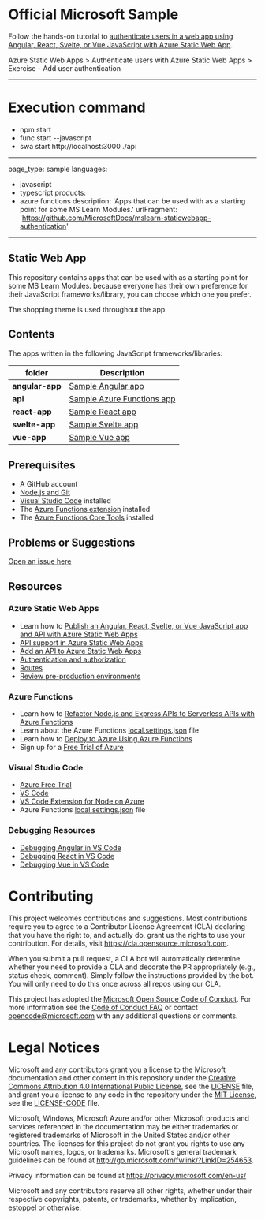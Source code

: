 
# Official Microsoft Sample

Follow the hands-on tutorial to [authenticate users in a web app using Angular, React, Svelte, or Vue JavaScript with Azure Static Web App](https://docs.microsoft.com/learn/modules/publish-static-web-app-authentication/?WT.mc_id=javascript-12560-yolasors).

Azure Static Web Apps > Authenticate users with Azure Static Web Apps  > Exercise - Add user authentication

---

# Execution command

- npm start
- func start --javascript
- swa start http://localhost:3000 ./api

---
page_type: sample
languages:
  - javascript
  - typescript
products:
  - azure functions
description: 'Apps that can be used with as a starting point for some MS Learn Modules.'
urlFragment: 'https://github.com/MicrosoftDocs/mslearn-staticwebapp-authentication'
---

## Static Web App

This repository contains apps that can be used with as a starting point for some MS Learn Modules. because everyone has their own preference for their JavaScript frameworks/library, you can choose which one you prefer.

The shopping theme is used throughout the app.

## Contents

The apps written in the following JavaScript frameworks/libraries:

| folder          | Description                                                                                                   |
| --------------- | ------------------------------------------------------------------------------------------------------------- |
| **angular-app** | [Sample Angular app](https://github.com/MicrosoftDocs/mslearn-staticwebapp-authentication/blob/main/angular-app)         |
| **api** | [Sample Azure Functions app](https://github.com/MicrosoftDocs/mslearn-staticwebapp-authentication/blob/main/api) |
| **react-app**   | [Sample React app](https://github.com/MicrosoftDocs/mslearn-staticwebapp-authentication/blob/main/react-app)             |
| **svelte-app**  | [Sample Svelte app](https://github.com/MicrosoftDocs/mslearn-staticwebapp-authentication/blob/main/svelte-app)           |
| **vue-app**     | [Sample Vue app](https://github.com/MicrosoftDocs/mslearn-staticwebapp-authentication/blob/main/vue-app)                 |

## Prerequisites

- A GitHub account
- [Node.js and Git](https://nodejs.org/)
- [Visual Studio Code](https://code.visualstudio.com/?WT.mc_id=javascript-12560-yolasors) installed
- The [Azure Functions extension](https://marketplace.visualstudio.com/items?itemName=ms-azuretools.vscode-azurefunctions?WT.mc_id=javascript-12560-yolasors) installed
- The [Azure Functions Core Tools](https://docs.microsoft.com/azure/azure-functions/functions-run-local?WT.mc_id=javascript-12560-yolasors) installed

## Problems or Suggestions

[Open an issue here](https://github.com/MicrosoftDocs/mslearn-staticwebapp-api/issues)

## Resources

### Azure Static Web Apps

- Learn how to [Publish an Angular, React, Svelte, or Vue JavaScript app and API with Azure Static Web Apps](https://docs.microsoft.com/learn/modules/publish-app-service-static-web-app-api?wt.mc_id=javascript-12560-yolasors)
- [API support in Azure Static Web Apps](https://docs.microsoft.com/azure/static-web-apps/apis?wt.mc_id=javascript-12560-yolasors)
- [Add an API to Azure Static Web Apps](https://docs.microsoft.com/azure/static-web-apps/add-api?wt.mc_id=javascript-12560-yolasors)
- [Authentication and authorization](https://docs.microsoft.com/azure/static-web-apps/authentication-authorization?wt.mc_id=javascript-12560-yolasors)
- [Routes](https://docs.microsoft.com/azure/static-web-apps/routes?wt.mc_id=javascript-12560-yolasors)
- [Review pre-production environments](https://docs.microsoft.com/azure/static-web-apps/review-publish-pull-requests?wt.mc_id=javascript-12560-yolasors)

### Azure Functions

- Learn how to [Refactor Node.js and Express APIs to Serverless APIs with Azure Functions](https://docs.microsoft.com/learn/modules/shift-nodejs-express-apis-serverless/?wt.mc_id=javascript-12560-yolasors)
- Learn about the Azure Functions [local.settings.json](https://docs.microsoft.com/azure/azure-functions/functions-run-local#local-settings-file?wt.mc_id=javascript-12560-yolasors) file
- Learn how to [Deploy to Azure Using Azure Functions](https://code.visualstudio.com/tutorials/functions-extension/getting-started?wt.mc_id=javascript-12560-yolasors)
- Sign up for a [Free Trial of Azure](https://azure.microsoft.com/free/?wt.mc_id=javascript-12560-yolasors)

### Visual Studio Code

- [Azure Free Trial](https://azure.microsoft.com/free/?wt.mc_id=javascript-12560-yolasors)
- [VS Code](https://code.visualstudio.com?wt.mc_id=javascript-12560-yolasors)
- [VS Code Extension for Node on Azure](https://marketplace.visualstudio.com/items?itemName=ms-vscode.vscode-node-azure-pack&WT.mc_id=javascript-12560-yolasors)
- Azure Functions [local.settings.json](https://docs.microsoft.com/azure/azure-functions/functions-run-local#local-settings-file?WT.mc_id=javascript-12560-yolasors) file

### Debugging Resources

- [Debugging Angular in VS Code](https://code.visualstudio.com/docs/nodejs/angular-tutorial?wt.mc_id=javascript-12560-yolasors)
- [Debugging React in VS Code](https://code.visualstudio.com/docs/nodejs/reactjs-tutorial?wt.mc_id=javascript-12560-yolasors)
- [Debugging Vue in VS Code](https://code.visualstudio.com/docs/nodejs/vuejs-tutorial?wt.mc_id=javascript-12560-yolasors)

# Contributing

This project welcomes contributions and suggestions.  Most contributions require you to agree to a
Contributor License Agreement (CLA) declaring that you have the right to, and actually do, grant us
the rights to use your contribution. For details, visit https://cla.opensource.microsoft.com.

When you submit a pull request, a CLA bot will automatically determine whether you need to provide
a CLA and decorate the PR appropriately (e.g., status check, comment). Simply follow the instructions
provided by the bot. You will only need to do this once across all repos using our CLA.

This project has adopted the [Microsoft Open Source Code of Conduct](https://opensource.microsoft.com/codeofconduct/).
For more information see the [Code of Conduct FAQ](https://opensource.microsoft.com/codeofconduct/faq/) or
contact [opencode@microsoft.com](mailto:opencode@microsoft.com) with any additional questions or comments.

# Legal Notices

Microsoft and any contributors grant you a license to the Microsoft documentation and other content
in this repository under the [Creative Commons Attribution 4.0 International Public License](https://creativecommons.org/licenses/by/4.0/legalcode),
see the [LICENSE](LICENSE) file, and grant you a license to any code in the repository under the [MIT License](https://opensource.org/licenses/MIT), see the
[LICENSE-CODE](LICENSE-CODE) file.

Microsoft, Windows, Microsoft Azure and/or other Microsoft products and services referenced in the documentation
may be either trademarks or registered trademarks of Microsoft in the United States and/or other countries.
The licenses for this project do not grant you rights to use any Microsoft names, logos, or trademarks.
Microsoft's general trademark guidelines can be found at http://go.microsoft.com/fwlink/?LinkID=254653.

Privacy information can be found at https://privacy.microsoft.com/en-us/

Microsoft and any contributors reserve all other rights, whether under their respective copyrights, patents,
or trademarks, whether by implication, estoppel or otherwise.
